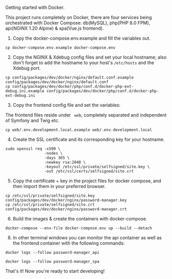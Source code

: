 Getting started with Docker.

This project runs completely on Docker, there are four services being orchestrated with Docker Compose: db(MySQL), php(PHP 8.0 FPM), api(NGINX 1.20 Alpine) & spa(Vue.js frontend).

1. Copy the docker-compose.env.example and fill the variables out.

```shell
cp docker-compose.env.example docker-compose.env
```

2. Copy the NGINX & Xdebug config files and set your local hostname; also don't forget to add the hostname to your host's ```/etc/hosts``` and the Xdebug port.

```shell
cp config/packages/dev/docker/nginx/default.conf.example config/packages/dev/docker/nginx/default.conf
cp config/packages/dev/docker/php/conf.d/docker-php-ext-debug.ini.example config/packages/dev/docker/php/conf.d/docker-php-ext-debug.ini
```

3. Copy the frontend config file and set the variables:

The frontend files reside under ``` web```, completely separated and independent of Symfony and Twig etc.

```shell
cp web/.env.development.local.example web/.env.development.local
```

4. Create the SSL certificate and its corresponding key for your hostname.

```shell
sudo openssl req -x509 \
                 -nodes \
                 -days 365 \
                 -newkey rsa:2048 \
                 -keyout /etc/ssl/private/selfsigned/site.key \
                 -out /etc/ssl/certs/selfsigned/site.crt
```

5. Copy the certificate + key in the project files for docker compose, 
and then import them in your preferred browser.

```shell
cp /etc/ssl/private/selfsigned/site.key config/packages/dev/docker/nginx/password-manager.key
cp /etc/ssl/private/selfsigned/site.crt config/packages/dev/docker/nginx/password-manager.crt
```

6. Build the images & create the containers with docker-compose.

```shell
docker-compose --env-file docker-compose.env up --build --detach
```

8. In other terminal windows you can monitor the api container as well as the frontend container with the following commands:

```shell
docker logs --follow password-manager_api
```

```shell
docker logs --follow password-manager_spa
```

That's it! Now you're ready to start developing!
